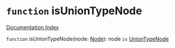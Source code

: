 # `function` isUnionTypeNode

[Documentation Index](../README.md)

`function` isUnionTypeNode(node: [Node](../interface.Node/README.md)): node `is` [UnionTypeNode](../interface.UnionTypeNode/README.md)